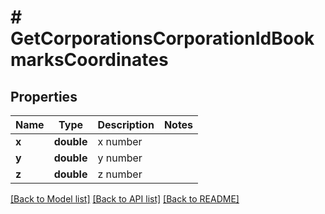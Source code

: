 # # GetCorporationsCorporationIdBookmarksCoordinates

## Properties

Name | Type | Description | Notes
------------ | ------------- | ------------- | -------------
**x** | **double** | x number | 
**y** | **double** | y number | 
**z** | **double** | z number | 

[[Back to Model list]](../../README.md#documentation-for-models) [[Back to API list]](../../README.md#documentation-for-api-endpoints) [[Back to README]](../../README.md)


